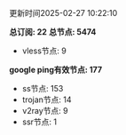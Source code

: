 更新时间2025-02-27 10:22:10

**总订阅: 22**
**总节点: 5474**
- vless节点: 9

**google ping有效节点: 177**
- ss节点: 153
- trojan节点: 14
- v2ray节点: 9
- ssr节点: 1
